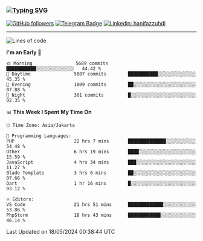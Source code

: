 ### [![Typing SVG](https://readme-typing-svg.herokuapp.com?font=lato&size=22&lines=Hi+There+👋)](https://git.io/typing-svg) 

[![GitHub followers](https://img.shields.io/github/followers/hanifazzuhdi?label=Follow&style=social)](https://github.com/hanifazzuhdi/?tab=follow) 
[![Telegram Badge](https://img.shields.io/badge/-hanif0198-blue?style=social&logo=telegram&link=https://www.t.me/hanif0198/)](https://www.t.me/hanif0198/) 
[![Linkedin: hanifazzuhdi](https://img.shields.io/badge/-hanifazzuhdi-blue?style=flat-square&logo=Linkedin&logoColor=white&link=https://www.linkedin.com/in/hanif-az-zuhdi-69688019b/)](https://www.linkedin.com/in/hanif-az-zuhdi-69688019b/) 

<hr/>

<!--START_SECTION:waka-->
![Lines of code](https://img.shields.io/badge/From%20Hello%20World%20I%27ve%20Written-56.0%20million%20lines%20of%20code-blue)

**I'm an Early 🐤** 

```text
🌞 Morning                5689 commits        ███████████░░░░░░░░░░░░░░   44.42 % 
🌆 Daytime                5807 commits        ███████████░░░░░░░░░░░░░░   45.35 % 
🌃 Evening                1009 commits        ██░░░░░░░░░░░░░░░░░░░░░░░   07.88 % 
🌙 Night                  301 commits         █░░░░░░░░░░░░░░░░░░░░░░░░   02.35 % 
```


📊 **This Week I Spent My Time On** 

```text
🕑︎ Time Zone: Asia/Jakarta

💬 Programming Languages: 
PHP                      22 hrs 7 mins       ██████████████░░░░░░░░░░░   54.48 % 
Other                    6 hrs 19 mins       ████░░░░░░░░░░░░░░░░░░░░░   15.59 % 
JavaScript               4 hrs 34 mins       ███░░░░░░░░░░░░░░░░░░░░░░   11.27 % 
Blade Template           3 hrs 6 mins        ██░░░░░░░░░░░░░░░░░░░░░░░   07.66 % 
Dart                     1 hr 16 mins        █░░░░░░░░░░░░░░░░░░░░░░░░   03.12 % 

🔥 Editors: 
VS Code                  21 hrs 51 mins      █████████████░░░░░░░░░░░░   53.86 % 
PhpStorm                 18 hrs 43 mins      ████████████░░░░░░░░░░░░░   46.14 % 
```


 Last Updated on 18/05/2024 00:38:44 UTC
<!--END_SECTION:waka-->
